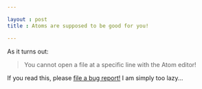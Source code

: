 ```yaml
---

layout : post
title : Atoms are supposed to be good for you!

---
```


As it turns out:  

> You cannot open a file at a specific line with the Atom editor!

If you read this, please [file a bug report!](https://github.com/login?return_to=https%3A%2F%2Fgithub.com%2Fatom%2Fatom%2Fissues%2Fnew) I am simply too lazy...
